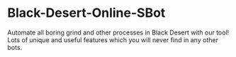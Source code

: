 # Black-Desert-Online-SBot
Automate all boring grind and other processes in Black Desert with our tool! Lots of unique and useful features which you will never find in any other bots.

